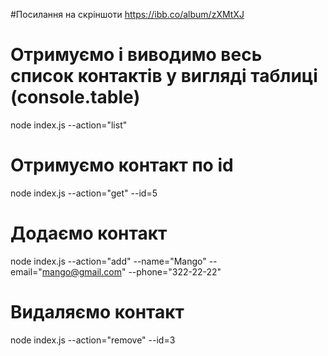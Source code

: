 #Посилання на скріншоти 
https://ibb.co/album/zXMtXJ


# Отримуємо і виводимо весь список контактів у вигляді таблиці (console.table)

node index.js --action="list"

# Отримуємо контакт по id

node index.js --action="get" --id=5

# Додаємо контакт

node index.js --action="add" --name="Mango" --email="mango@gmail.com" --phone="322-22-22"

# Видаляємо контакт

node index.js --action="remove" --id=3

